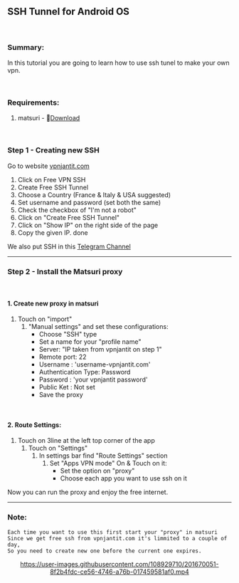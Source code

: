 ## SSH Tunnel for Android OS

<br>

### Summary:
In this tutorial you are going to learn how to use ssh tunel to make your own vpn.    

<br>

### Requirements:

1. matsuri - 🔗[Download](https://github.com/MatsuriDayo/Matsuri/releases/)

<br>

### Step 1 - Creating new SSH
Go to website [vpnjantit.com](https://vpnjantit.com)
1. Click on Free VPN SSH
2. Create Free SSH Tunnel
3. Choose a Country (France & Italy & USA suggested)
4. Set username and password (set both the same)
5. Check the checkbox of "I'm not a robot"
6. Click on "Create Free SSH Tunnel"
7. Click on "Show IP" on the right side of the page
8. Copy the given IP.
done

We also put SSH in this <a href="https://t.me/onlysshproxy">Telegram Channel</a>
<br>

<hr>

### Step 2 - Install the Matsuri proxy

<br>

#### 1. Create new proxy in matsuri
   1. Touch on "import"
      1. "Manual settings" and set these configurations:
         - Choose "SSH" type
         - Set a name for your "profile name"
         - Server: "IP taken from vpnjantit on step 1"
         - Remote port: 22
         - Username : 'username-vpnjantit.com'
         - Authentication Type: Password
         - Password : 'your vpnjantit password'
         - Public Ket : Not set
         - Save the proxy

<br>

#### 2. Route Settings:
   1. Touch on 3line at the left top corner of the app
        1. Touch on "Settings"
           1. In settings bar find "Route Settings" section
                1. Set "Apps VPN mode" On & Touch on it:
                    - Set the option on "proxy"
                    - Choose each app you want to use ssh on it
                    

Now you can run the proxy and enjoy the free internet.

---
### Note: 
    Each time you want to use this first start your "proxy" in matsuri
    Since we get free ssh from vpnjantit.com it's limmited to a couple of day,
    So you need to create new one before the current one expires.
<div align=center>

https://user-images.githubusercontent.com/108929710/201670051-8f2b4fdc-ce56-4746-a76b-017459581af0.mp4
</div>
